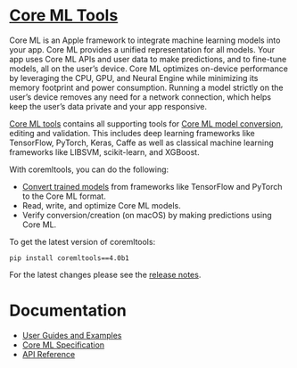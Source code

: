[Core ML Tools](https://coremltools.readme.io/docs)
=======================

Core ML is an Apple framework to integrate machine learning models into your
app. Core ML provides a unified representation for all models. Your app uses
Core ML APIs and user data to make predictions, and to fine-tune models, all on
the user’s device. Core ML optimizes on-device performance by leveraging the
CPU, GPU, and Neural Engine while minimizing its memory footprint and power
consumption. Running a model strictly on the user’s device removes any need for
a network connection, which helps keep the user’s data private and your app
responsive.

[Core ML tools](https://coremltools.readme.io/docs#what-is-coremltools) contains all supporting tools for [Core ML model
conversion](https://coremltools.readme.io/docs), editing and validation. This includes deep learning frameworks like
TensorFlow, PyTorch, Keras, Caffe as well as classical machine learning
frameworks like LIBSVM, scikit-learn, and XGBoost.

With coremltools, you can do the following:

- [Convert trained models](https://coremltools.readme.io/docs) from frameworks like TensorFlow and PyTorch to the
  Core ML format.
- Read, write, and optimize Core ML models.
- Verify conversion/creation (on macOS) by making predictions using Core ML.

To get the latest version of coremltools:

```shell
pip install coremltools==4.0b1
```

For the latest changes please see the [release notes](https://github.com/apple/coremltools/releases/).

# Documentation

* [User Guides and Examples](https://coremltools.readme.io/)
* [Core ML Specification](https://mlmodel.readme.io/)
* [API Reference](https://coremltools.readme.io/reference/convertersconvert)
